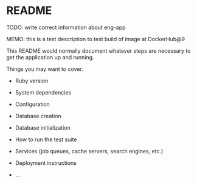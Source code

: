 # README

TODO: write correct information about eng-app

MEMO:
  this is a test description to test build of image at DockerHub@9

This README would normally document whatever steps are necessary to get the
application up and running.

Things you may want to cover:

* Ruby version

* System dependencies

* Configuration

* Database creation

* Database initialization

* How to run the test suite

* Services (job queues, cache servers, search engines, etc.)

* Deployment instructions

* ...
